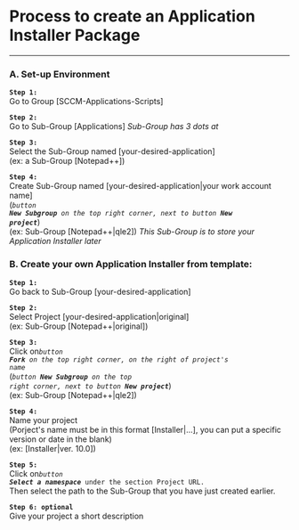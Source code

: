 # Process to create an Application Installer Package

---
### A. Set-up Environment

**`Step 1:`**
<br/>
Go to Group [SCCM-Applications-Scripts]

**`Step 2:`**
<br/>
Go to Sub-Group [Applications]
<i>Sub-Group has 3 dots at</i>

**`Step 3:`**
<br/>
Select the Sub-Group named [your-desired-application] 
<br/>
(ex: a Sub-Group [Notepad++])

**`Step 4:`**
<br/>
Create Sub-Group named [your-desired-application|your work account name]
<br/>
(<code><i>button <b>New Subgroup</b> on the top right corner, next to button <b>New project</b></i></code>) 
<br/>
(ex: Sub-Group [Notepad++|qle2])
<i>This Sub-Group is to store your Application Installer later</i>

### B. Create your own Application Installer from template:

**`Step 1:`**
<br/>
Go back to Sub-Group [your-desired-application]

**`Step 2:`**
<br/>
Select Project [your-desired-application|original]
<br/>
(ex: Sub-Group [Notepad++|original])

**`Step 3:`**
<br/>
Click on<code><i>button <b>Fork</b> on the top right corner, on the right of project's name</i></code>
<br/>
(<code><i>button <b>New Subgroup</b> on the top right corner, next to button <b>New project</b></i></code>) 
<br/>
(ex: Sub-Group [Notepad++|qle2])

**`Step 4:`**
<br/>
Name your project
<br/>
(Porject's name must be in this format [Installer|...], you can put a specific version or date in the blank)
<br/>
(ex: [Installer|ver. 10.0])

**`Step 5:`**
<br/>
Click on<code><i>button <b>Select a namespace</b></i> under the section Project URL.</code>
<br/>
Then select the path to the Sub-Group that you have just created earlier. 

**`Step 6: optional`**
<br/>
Give your project a short description
